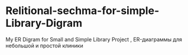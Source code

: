 # Relitional-sechma-for-simple-Library-Digram
My ER Digram for Small and Simple Library Project , ER-диаграммы для небольшой и простой клиники
